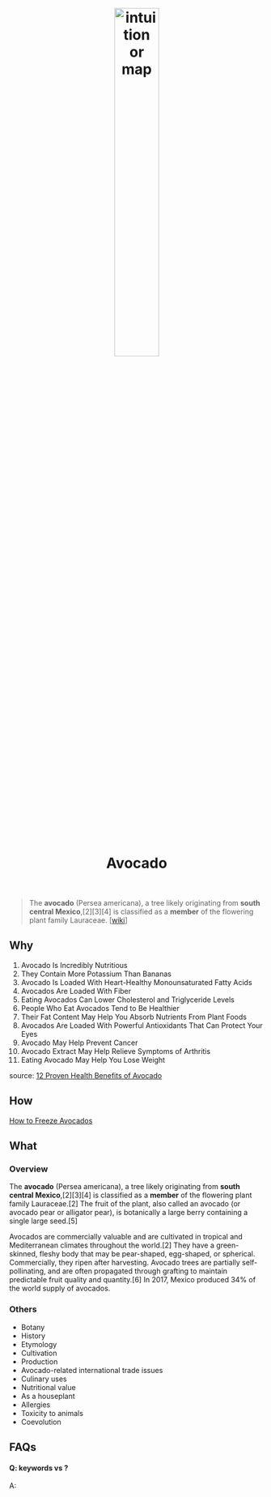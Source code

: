 <h1 align="center">
<br>
	<a href="https://www.wikiwand.com/en/Avocado">
  <img src="https://pbs.twimg.com/media/DfMQWpOWkAE1ceI.jpg" alt="intuition or map" width=42%">
  </a>
  <br><br>
Avocado
  <br><br>
</h1>

> The **avocado** (Persea americana), a tree likely originating from **south central Mexico**,[2][3][4] is classified as a **member** of the flowering plant family Lauraceae. [[wiki](https://www.wikiwand.com/en/Avocado)]

## Why 

1. Avocado Is Incredibly Nutritious
2. They Contain More Potassium Than Bananas
3. Avocado Is Loaded With Heart-Healthy Monounsaturated Fatty Acids
4. Avocados Are Loaded With Fiber
5. Eating Avocados Can Lower Cholesterol and Triglyceride Levels
6. People Who Eat Avocados Tend to Be Healthier
7. Their Fat Content May Help You Absorb Nutrients From Plant Foods
8. Avocados Are Loaded With Powerful Antioxidants That Can Protect Your Eyes
9. Avocado May Help Prevent Cancer
10. Avocado Extract May Help Relieve Symptoms of Arthritis
11. Eating Avocado May Help You Lose Weight

source: [12 Proven Health Benefits of Avocado](https://www.healthline.com/nutrition/12-proven-benefits-of-avocado)

## How

[How to Freeze Avocados](https://www.wikihow.com/Freeze-Avocados)


## What 

### Overview

The **avocado** (Persea americana), a tree likely originating from **south central Mexico**,[2][3][4] is classified as a **member** of the flowering plant family Lauraceae.[2] The fruit of the plant, also called an avocado (or avocado pear or alligator pear), is botanically a large berry containing a single large seed.[5]

Avocados are commercially valuable and are cultivated in tropical and Mediterranean climates throughout the world.[2] They have a green-skinned, fleshy body that may be pear-shaped, egg-shaped, or spherical. Commercially, they ripen after harvesting. Avocado trees are partially self-pollinating, and are often propagated through grafting to maintain predictable fruit quality and quantity.[6] In 2017, Mexico produced 34% of the world supply of avocados.

### Others

* Botany
* History
* Etymology
* Cultivation
* Production 
* Avocado-related international trade issues
* Culinary uses
* Nutritional value
* As a houseplant
* Allergies
* Toxicity to animals
* Coevolution


## FAQs

#### Q: keywords vs ?

A: 


